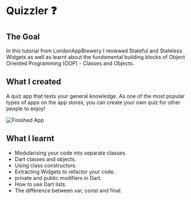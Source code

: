 # Quizzler ❓

## The Goal

In this tutorial from LondonAppBrewery I reviewed Stateful and Stateless Widgets as well as learnt about the fundamental building blocks of Object Oriented Programming (OOP) - Classes and Objects. 


## What I created

A quiz app that tests your general knowledge. As one of the most popular types of apps on the app stores, you can create your own quiz for other people to enjoy!

![Finished App](https://github.com/londonappbrewery/Images/blob/master/quizzler-demo.gif)

## What I learnt

- Modularising your code into separate classes.
- Dart classes and objects.
- Using class constructors.
- Extracting Widgets to refactor your code.
- private and public modifiers in Dart.
- How to use Dart lists.
- The difference between var, const and final.
